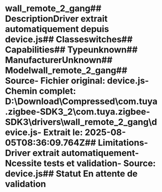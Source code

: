 # wall_remote_2_gang##  DescriptionDriver extrait automatiquement depuis device.js##  Classeswitches##  Capabilities##  Typeunknown##  ManufacturerUnknown##  Modelwall_remote_2_gang##  Source- **Fichier original**: device.js- **Chemin complet**: D:\Download\Compressed\com.tuya.zigbee-SDK3_2\com.tuya.zigbee-SDK3\drivers\wall_remote_2_gang\device.js- **Extrait le**: 2025-08-05T08:36:09.764Z##  Limitations- Driver extrait automatiquement- Ncessite tests et validation- Source: device.js##  Statut En attente de validation